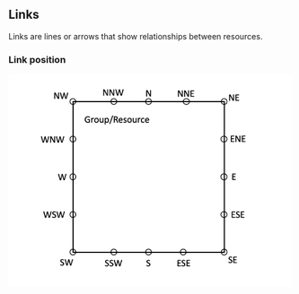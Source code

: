 ## Links

Links are lines or arrows that show relationships between resources.

### Link position

![position](static/position.png)


